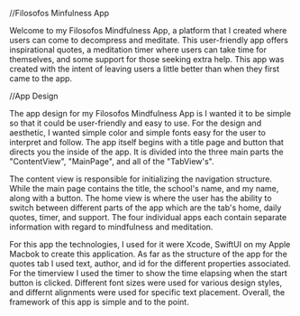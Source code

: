 //Filosofos Minfulness App

<p>Welcome to my Filosofos Mindfulness App, a platform that I created where users can come to decompress and meditate. This user-friendly app offers inspirational quotes, a meditation timer where users can take time for themselves, and some support for those seeking extra help. This app was created with the intent of leaving users a little better than when they first came to the app.</p>

//App Design
<p>The app design for my Filosofos Mindfulness App is I wanted it to be simple so that it could be user-friendly and easy to use. For the design and aesthetic, I wanted simple color and simple fonts easy for the user to interpret and follow. The app itself begins with a title page and button that directs you the inside of the app. It is divided into the three main parts the "ContentView", "MainPage", and all of the "TabView's".</p>
<p>The content view is responsible for initializing the navigation structure. While the main page contains the title, the school's name, and my name, along with a button. The home view is where the user has the ability to switch between different parts of the app which are the tab's home, daily quotes, timer, and support. The four individual apps each contain separate information with regard to mindfulness and meditation.</p>

<p>For this app the technologies, I used for it were Xcode, SwiftUI on my Apple Macbok to create this application. As far as the structure of the app for the quotes tab I used text, author, and id for the different properties associated. For the timerview I used the timer to show the time elapsing when the start button is clicked. Different font sizes were used for various design styles, and differnt alignments were used for specific text placement. Overall, the framework of this app is simple and to the point.</p>
